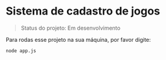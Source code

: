 <h1> Sistema de cadastro de jogos </h1>

> Status do projeto: Em desenvolvimento

Para rodas esse projeto na sua máquina, por favor digite:

```
node app.js
```
